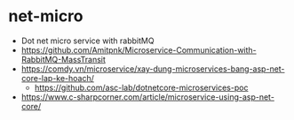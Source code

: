 # net-micro
- Dot net micro service with rabbitMQ
- https://github.com/Amitpnk/Microservice-Communication-with-RabbitMQ-MassTransit
- https://comdy.vn/microservice/xay-dung-microservices-bang-asp-net-core-lap-ke-hoach/
  - https://github.com/asc-lab/dotnetcore-microservices-poc
- https://www.c-sharpcorner.com/article/microservice-using-asp-net-core/